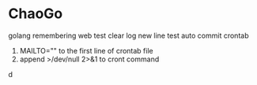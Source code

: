 # ChaoGo
golang remembering web
test clear log
new line
test auto commit crontab 
1. MAILTO="" to the first line of crontab file
2. append >/dev/null 2>&1 to cront command

d

